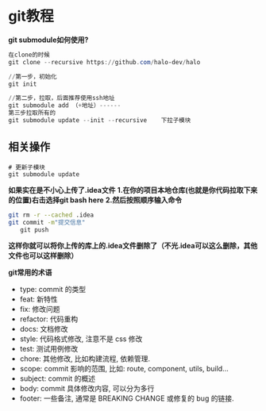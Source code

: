 # git教程

**git submodule如何使用?**

```powershell
在clone的时候
git clone --recursive https://github.com/halo-dev/halo

//第一步，初始化
git init 

//第二步，拉取，后面推荐使用ssh地址
git submodule add （+地址）------
第三步拉取所有的
git submodule update --init --recursive    下拉子模块
```

## 相关操作

```shell
# 更新子模块
git submodule update
```

**如果实在是不小心上传了.idea文件**
**1.在你的项目本地仓库(也就是你代码拉取下来的位置)右击选择git bash here**
**2.然后按照顺序输入命令**

```bash
git rm -r --cached .idea
git commit -m"提交信息"
　　git push
```

**这样你就可以将你上传的库上的.idea文件删除了（不光.idea可以这么删除，其他文件也可以这样删除）**
**​**

**git常用的术语**

- type: commit 的类型
- feat: 新特性
- fix: 修改问题
- refactor: 代码重构
- docs: 文档修改
- style: 代码格式修改, 注意不是 css 修改
- test: 测试用例修改
- chore: 其他修改, 比如构建流程, 依赖管理.
- scope: commit 影响的范围, 比如: route, component, utils, build...
- subject: commit 的概述
- body: commit 具体修改内容, 可以分为多行
- footer: 一些备注, 通常是 BREAKING CHANGE 或修复的 bug 的链接.
